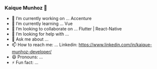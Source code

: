 ### Kaique Munhoz 👋

- 🔭 I’m currently working on ...
Accenture
- 🌱 I’m currently learning ...
Vue
- 👯 I’m looking to collaborate on ...
Flutter | React-Native
- 🤔 I’m looking for help with ...
- 💬 Ask me about ...
- 📫 How to reach me: ...
Linkedin: https://www.linkedin.com/in/kaique-munhoz-developer/
- 😄 Pronouns: ...
- ⚡ Fun fact: ...

